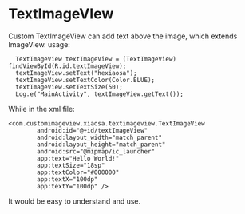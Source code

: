 # TextImageVIew
Custom TextImageView can add text above the image, which extends ImageView.
usage:
```
  TextImageView textImageView = (TextImageView) findViewById(R.id.textImageView);
  textImageView.setText("hexiaosa");
  textImageView.setTextColor(Color.BLUE);
  textImageView.setTextSize(50);
  Log.e("MainActivity", textImageView.getText());
```
While in the xml file:
```
<com.customimageview.xiaosa.textimageview.TextImageView
        android:id="@+id/textImageView"
        android:layout_width="match_parent"
        android:layout_height="match_parent"
        android:src="@mipmap/ic_launcher"
        app:text="Hello World!"
        app:textSize="18sp"
        app:textColor="#000000"
        app:textX="100dp"
        app:textY="100dp" />
```
It would be easy to understand and use.
